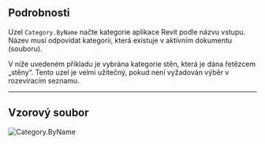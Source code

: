 ## Podrobnosti
Uzel `Category.ByName` načte kategorie aplikace Revit podle názvu vstupu. Název musí odpovídat kategorii, která existuje v aktivním dokumentu (souboru).

V níže uvedeném příkladu je vybrána kategorie stěn, která je dána řetězcem „stěny“. Tento uzel je velmi užitečný, pokud není vyžadován výběr v rozevíracím seznamu.
___
## Vzorový soubor

![Category.ByName](./Revit.Elements.Category.ByName_img.jpg)
